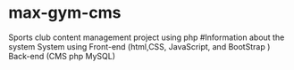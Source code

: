# max-gym-cms
Sports club content management project using php
#Information about the system
 System using
   Front-end (html,CSS, JavaScript, and BootStrap )
   Back-end (CMS php MySQL) 
